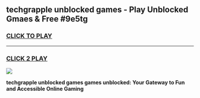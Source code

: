 
## techgrapple unblocked games - Play Unblocked Gmaes & Free #9e5tg
<h3>
<a href="https://news.freeplayer.one?title=techgrapple_unblocked_games&ref=24F">CLICK TO PLAY</a></h3>
<hr>

<h3>
<a href="https://news.freeplayer.one?title=techgrapple_unblocked_games&ref=24F">CLICK 2 PLAY</a>
  
</h3>

<a href="https://news.freeplayer.one?title=techgrapple_unblocked_games&ref=24F/"><img src="https://clearcache.store/games.png"></a>


**techgrapple unblocked games games unblocked: Your Gateway to Fun and Accessible Online Gaming**
